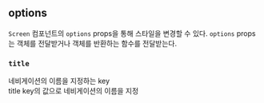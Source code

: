 ## options

`Screen` 컴포넌트의 `options` props을 통해 스타일을 변경할 수 있다. `options` props는 객체를 전달받거나 객체를 반환하는 함수를 전달받는다.

### `title`

네비게이션의 이름을 지정하는 key  
title key의 값으로 네비게이션의 이름을 지정
